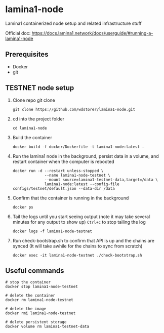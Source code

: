 # lamina1-node
Lamina1 containerized node setup and related infrastructure stuff

Official doc: https://docs.lamina1.network/docs/userguide/#running-a-lamina1-node

## Prerequisites
* Docker
* git

## TESTNET node setup
1. Clone repo git clone
   ```
   git clone https://github.com/wdstorer/lamina1-node.git
   ```
2. cd into the project folder 
   ```
   cd lamina1-node
   ```
5. Build the container
   ```
   docker build -f docker/Dockerfile -t lamina1-node:latest .
   ```
4. Run the lamina1 node in the background, persist data in a volume, and restart container when the computer is rebooted
   ```
   docker run -d --restart unless-stopped \
                 --name lamina1-node-testnet \
                 --mount source=lamina1-testnet-data,target=/data \
                 lamina1-node:latest --config-file configs/testnet/default.json --data-dir /data
   ```
5. Confirm that the container is running in the background 
   ```
   docker ps
   ```
6. Tail the logs until you start seeing output (note it may take several minutes for any output to show up) `Ctrl+c` to stop tailing the log
   ```
   docker logs -f lamina1-node-testnet
   ```
7. Run check-bootstrap.sh to confirm that API is up and the chains are synced (It will take awhile for the chains to sync from scratch)
   ```
   docker exec -it lamina1-node-testnet ./check-bootstrap.sh
   ```

## Useful commands
```
# stop the container
docker stop lamina1-node-testnet

# delete the container
docker rm lamina1-node-testnet

# delete the image
docker rmi lamina1-node-testnet

# delete persistent storage
docker volume rm lamina1-testnet-data
```

